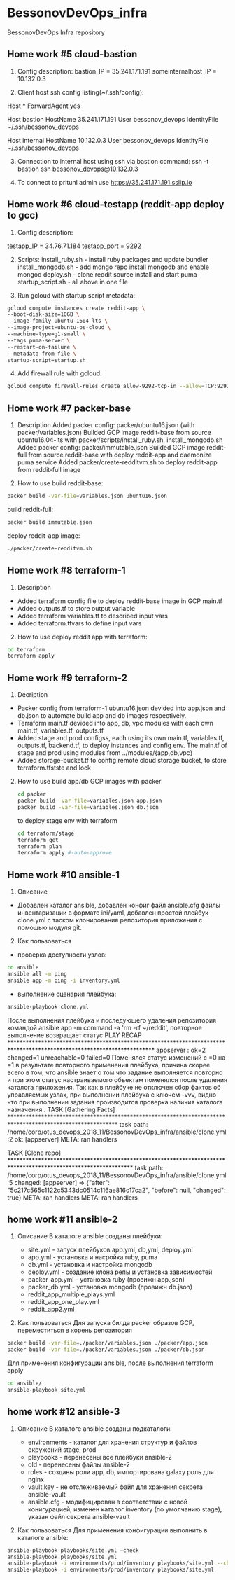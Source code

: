 # BessonovDevOps_infra
BessonovDevOps Infra repository

## Home work #5 cloud-bastion
1. Config description:
	bastion_IP = 35.241.171.191
	someinternalhost_IP = 10.132.0.3

2. Client host ssh config listing(~/.ssh/config):

Host            *
  ForwardAgent  yes

Host            bastion
  HostName      35.241.171.191
  User          bessonov_devops
  IdentityFile  ~/.ssh/bessonov_devops

Host            internal
  HostName      10.132.0.3
  User          bessonov_devops
  IdentityFile  ~/.ssh/bessonov_devops

3. Connection to internal host using ssh via bastion command:
        ssh -t bastion ssh bessonov_devops@10.132.0.3

4. To connect to pritunl admin use https://35.241.171.191.sslip.io

## Home work #6 cloud-testapp (reddit-app deploy to gcc)

1. Config description:

testapp_IP = 34.76.71.184
testapp_port = 9292

2. Scripts:
	install_ruby.sh - install ruby packages and update bundler
 	install_mongodb.sh - add mongo repo install mongodb and enable mongod
 	deploy.sh - clone reddit source install and start puma
 	startup_script.sh - all above in one file

3. Run gcloud with startup script metadata:
  ```bash
  gcloud compute instances create reddit-app \
  --boot-disk-size=10GB \
  --image-family ubuntu-1604-lts \
  --image-project=ubuntu-os-cloud \
  --machine-type=g1-small \
  --tags puma-server \
  --restart-on-failure \
  --metadata-from-file \
  startup-script=startup.sh
  ```
4. Add firewall rule with gcloud:
  ```bash
  gcloud compute firewall-rules create allow-9292-tcp-in --allow=TCP:9292
  ```
## Home work #7 packer-base

1. Description
  Added packer config: packer/ubuntu16.json (with packer/variables.json)
  Builded GCP image reddit-base from source ubuntu16.04-lts with packer/scripts/install_ruby.sh, install_mongodb.sh
  Added packer config: packer/immutable.json
  Builded GCP image reddit-full from source reddit-base with deploy reddit-app and daemonize puma service
  Added packer/create-redditvm.sh to deploy reddit-app from reddit-full image

2. How to use
  build reddit-base:
  ```bash
  packer build -var-file=variables.json ubuntu16.json
  ```

  build reddit-full:
  ```bash
  packer build immutable.json
  ```
  deploy reddit-app image:
  ```bash
  ./packer/create-redditvm.sh
  ```

## Home work #8 terraform-1

1. Description
  - Added terraform config file to deploy reddit-base image in GCP main.tf
  - Added outputs.tf to store output variable
  - Added terraform variables.tf to described input vars
  - Added terraform.tfvars to define input vars

2. How to use
  deploy reddit app with terraform:
  ```bash
  cd terraform
  terraform apply
  ```

## Home work #9 terraform-2

1. Decription
  - Packer config from terraform-1 ubuntu16.json devided into app.json and db.json to automate build app and db images respectively.
  - Terraform main.tf devided into app, db, vpc modules with each own main.tf, variables.tf, outputs.tf
  - Added stage and prod configss, each using its own main.tf, variables.tf, outputs.tf, backend.tf, to deploy instances and config env. The main.tf of stage and prod using modules from ../modules/{app,db,vpc}
  - Added storage-bucket.tf to config remote cloud storage bucket, to store terraform.tfstste and lock
2. How to use
   build app/db GCP images with packer
   ```bash
   cd packer
   packer build -var-file=variables.json app.json
   packer build -var-file=variables.json db.json
   ```
   to deploy stage env with terraform
   ```bash
   cd terraform/stage
   terraform get
   terraform plan
   terraform apply #-auto-approve
   ```

## Home work #10 ansible-1
1. Описание
  - Добавлен каталог ansible, добавлен конфиг файл ansible.cfg файлы инвентаризации в формате ini/yaml, добавлен простой плейбук clone.yml с таском клонирования репозитория приложения с помощью модуля git.

2. Как пользоваться
  - проверка доступности узлов:
  ```bash
  cd ansible
  ansible all -m ping
  ansible app -m ping -i inventory.yml
  ```
  - выполнение сценария плейбука:
  ```bash
  ansible-playbook clone.yml
  ```
  После выполнения плейбука и последующего удаления репозитория командой ansible app -m command -a 'rm -rf
~/reddit', повторное выполнение возвращает статус
PLAY RECAP ***********************************************************************************************************************
appserver                  : ok=2    changed=1    unreachable=0    failed=0
Поменялся статус изменений c =0 на =1 в результате повторного применения плейбука, причина скорее всего в том, что ansible знает о том что задание выполняется повторно и при этом статус настраиваемого объектам поменялся после удаления каталога приложения. Так как в плейбуке не отключен сбор фактов об управляемых узлах, при выполнении плейбука с ключем -vvv, видно что при выполнении задания производится проверка наличия каталога назначения .
TASK [Gathering Facts] ***********************************************************************************************************
task path: /home/corp/otus_devops_2018_11/BessonovDevOps_infra/ansible/clone.yml:2
ok: [appserver]
META: ran handlers

TASK [Clone repo] ****************************************************************************************************************
task path: /home/corp/otus_devops_2018_11/BessonovDevOps_infra/ansible/clone.yml:5
changed: [appserver] => {"after": "5c217c565c1122c5343dc0514c116ae816c17ca2", "before": null, "changed": true}
META: ran handlers
META: ran handlers

## home work #11 ansible-2
1. Описание
   В каталоге ansible созданы плейбуки:
   * site.yml - запуск плейбуков app.yml, db,yml, deploy.yml
   * app.yml - установка и насройка ruby, puma
   * db.yml - установка и настройка mongodb
   * deploy.yml - создание клона репы и установка зависимостей
   * packer_app.yml - установка ruby (провижн app.json)
   * packer_db.yml - установка mongodb (провижн db.json)
   * reddit_app_multiple_plays.yml
   * reddit_app_one_play.yml
   * reddit_app2.yml

2. Как пользоваться
   Для запуска билда packer образов GCP, переместиться в корень репозитория
  ```bash
  packer build -var-file=./packer/variables.json ./packer/app.json
  packer build -var-file=./packer/variables.json ./packer/db.json
  ```
  Для применения конфигурации ansible, после выполнения terraform apply
  ```bash
  cd ansible/
  ansible-playbook site.yml
  ```
## home work #12 ansible-3
1. Описание
   В каталоге ansible созданы подкаталоги:
   * environments - каталог для хранения структур и файлов окружений stage, prod
   * playbooks - перенесены все плейбуки ansible-2
   * old - перенесены файлы ansible-2
   * roles - созданы роли app, db, импортирована galaxy роль для nginx
   * vault.key - не отслеживаемый файл для хранения секрета ansible-vault
   * ansible.cfg - модифицирован в соответствии с новой конигурацией, изменен каталог inventory (по умолчанию stage), указан файл секрета ansible-vault

2. Как пользоваться
  Для применения конфигурации выполнить в каталоге ansible:
  ```bash
  ansible-playbook playbooks/site.yml —check
  ansible-playbook playbooks/site.yml
  ansible-playbook -i environments/prod/inventory playbooks/site.yml --check
  ansible-playbook -i environments/prod/inventory playbooks/site.yml
  ```
